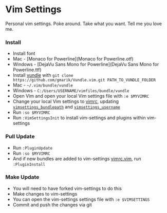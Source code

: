 # Vim Settings

Personal vim settings. Poke around. Take what you want. Tell me you love me.

### Install
- Install font
 - Mac - [Monaco for Powerline](Monaco for Powerline.otf)
 - Windows - [DejaVu Sans Mono for Powerline](DejaVu Sans Mono for Powerline.ttf)
- Install [vundle](https://github.com/gmarik/vundle) with ```git clone https://github.com/gmarik/Vundle.vim.git PATH_TO_VUNDLE_FOLDER```
 - Mac - ```~/.vim/bundle/vundle```
 - Windows - ```C:/Users/USERNAME/vimfiles/bundle/vundle```
- Open Vim and open your local Vim settings file with ```:e $MYVIMRC```
- Change your local Vim settings to [vimrc](vimrc), updating [```vimsettings_bundlepath```](vimrc#L2) and [```vimsettings_username```](vimrc#L4)
- Run ```:so $MYVIMRC```
- Run ```:VimSettingsInit``` to install vim-settings and plugins within vim-settings

### Pull Update
- Run ```:PluginUpdate```
- Run ```:so $MYVIMRC```
- And if new bundles are added to vim-settings [vimrc.vim](vimrc.vim), run ```:PluginInstall```

### Make Update 
- You will need to have forked vim-settings to do this
- Make changes to vim-settings
 - You can open the vim-settings settings file with ```:e $VIMSETTINGS``` 
- Commit and push the changes via git
